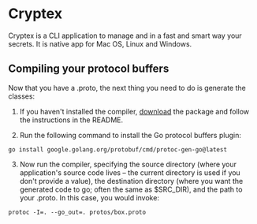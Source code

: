 # Cryptex
Cryptex is a CLI application to manage and in a fast and smart way your secrets. It is native app for Mac OS, Linux and Windows.

## Compiling your protocol buffers

Now that you have a .proto, the next thing you need to do is generate the classes:

1. If you haven't installed the compiler, [download](https://developers.google.com/protocol-buffers/docs/downloads) the package and follow the instructions in the README.

2. Run the following command to install the Go protocol buffers plugin:
```shell
go install google.golang.org/protobuf/cmd/protoc-gen-go@latest
```
3. Now run the compiler, specifying the source directory (where your application's source code lives – the current directory is used if you don't provide a value), the destination directory (where you want the generated code to go; often the same as $SRC_DIR), and the path to your .proto. In this case, you would invoke:
```shell
protoc -I=. --go_out=. protos/box.proto
```


